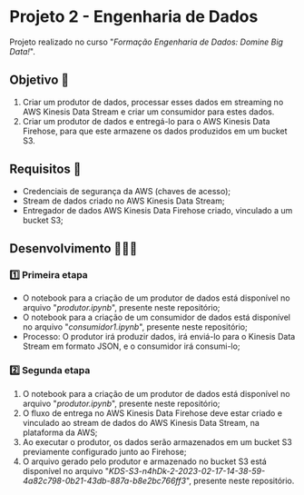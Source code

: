 # Projeto 2 - Engenharia de Dados

Projeto realizado no curso "*Formação Engenharia de Dados: Domine Big Data!*".

## Objetivo 🎯
1. Criar um produtor de dados, processar esses dados em streaming no AWS Kinesis Data Stream e criar um consumidor para estes dados.
2. Criar um produtor de dados e entregá-lo para o AWS Kinesis Data Firehose, para que este armazene os dados produzidos em um bucket S3.

## Requisitos 📄
- Credenciais de segurança da AWS (chaves de acesso);
- Stream de dados criado no AWS Kinesis Data Stream;
- Entregador de dados AWS Kinesis Data Firehose criado, vinculado a um bucket S3;

## Desenvolvimento 👨🏻‍💻
### 1️⃣ Primeira etapa
- O notebook para a criação de um produtor de dados está disponível no arquivo "*produtor.ipynb*", presente neste repositório;
- O notebook para a criação de um consumidor de dados está disponível no arquivo "*consumidor1.ipynb*", presente neste repositório;
- Processo: O produtor irá produzir dados, irá enviá-lo para o Kinesis Data Stream em formato JSON, e o consumidor irá consumi-lo;

### 2️⃣ Segunda etapa
1. O notebook para a criação de um produtor de dados está disponível no arquivo "*produtor.ipynb*", presente neste repositório;
2. O fluxo de entrega no AWS Kinesis Data Firehose deve estar criado e vinculado ao stream de dados do AWS Kinesis Data Stream, na plataforma da AWS;
3. Ao executar o produtor, os dados serão armazenados em um bucket S3 previamente configurado junto ao Firehose;
4. O arquivo gerado pelo produtor e armazenado no bucket S3 está disponível no arquivo "*KDS-S3-n4hDk-2-2023-02-17-14-38-59-4a82c798-0b21-43db-887a-b8e2bc766ff3*", presente neste repositório.
